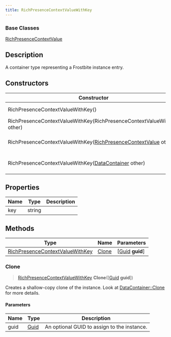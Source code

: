 ```yaml
---
title: RichPresenceContextValueWithKey
---
```

### Base Classes

[RichPresenceContextValue](/vext/ref/fb/richpresencecontextvalue/)

## Description

A container type representing a Frostbite instance entry.

## Constructors

| Constructor                                                                                 | Description                                                                                                                                            |
| ------------------------------------------------------------------------------------------- | ------------------------------------------------------------------------------------------------------------------------------------------------------ |
| RichPresenceContextValueWithKey()                                                           | Create a new instance of this container type.                                                                                                          |
| RichPresenceContextValueWithKey(RichPresenceContextValueWithKey other)                      | Create a reference copy of an instance of the same type.                                                                                               |
| RichPresenceContextValueWithKey([RichPresenceContextValue](/vext/ref/fb/richpresencecontextvalue/) other) | Upcast an instance of type [RichPresenceContextValue](/vext/ref/fb/richpresencecontextvalue/) to [RichPresenceContextValueWithKey](/vext/ref/fb/richpresencecontextvaluewithkey/). |
| RichPresenceContextValueWithKey([DataContainer](/vext/ref/shared/class/datacontainer) other)  | Upcast an instance of type [DataContainer](/vext/ref/shared/class/datacontainer) to [RichPresenceContextValueWithKey](/vext/ref/fb/richpresencecontextvaluewithkey/).  |

## Properties

| Name | Type   | Description |
| ---- | ------ | ----------- |
| key  | string |             |

## Methods

| Type                                                               | Name            | Parameters                                     |
| ------------------------------------------------------------------ | --------------- | ---------------------------------------------- |
| [RichPresenceContextValueWithKey](/vext/ref/fb/richpresencecontextvaluewithkey/) | [Clone](#clone) | \[[Guid](/vext/ref/shared/class/guid) **guid**\] |

### Clone

> [RichPresenceContextValueWithKey](/vext/ref/fb/richpresencecontextvaluewithkey/) **Clone**(\[[Guid](/vext/ref/shared/class/guid) **guid**\])

Creates a shallow-copy clone of the instance. Look at [DataContainer::Clone](/vext/ref/shared/class/datacontainer#clone) for more details.

#### Parameters

| Name | Type         | Description                                 |
| ---- | ------------ | ------------------------------------------- |
| guid | [Guid](/vext/ref/shared/class/guid/) | An optional GUID to assign to the instance. |
